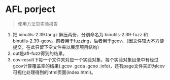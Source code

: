# AFL porject

> 使用方法见实验报告

1. 把 binutils-2.39.tar.gz 解压两份，分别命名为 binutils-2.39-fuzz 和 binutils-2.39-gcov。前者用于fuzzing，后者用于gcov。（因文件较大不方便提交，在此只留下空文件夹以展示项目结构）
2. out是afl-fuzz得到的结果。
3. cov-result下每一个文件夹对应一个实验对象，每个实验对象目录中有经过gcov计算覆盖率的结果(.gcov .gcda .gcno .info)，还有page文件夹即为lcov可视化处理得到的html页面(index.html)。
